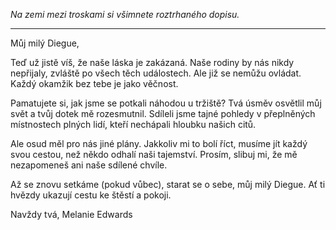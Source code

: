 _Na zemi mezi troskami si všimnete roztrhaného dopisu._

---

Můj milý Diegue,

Teď už jistě víš, že naše láska je zakázaná. Naše rodiny by nás nikdy nepřijaly, zvláště po všech těch událostech. Ale již se nemůžu ovládat. Každý okamžik bez tebe je jako věčnost.

Pamatujete si, jak jsme se potkali náhodou u tržiště? Tvá úsměv osvětlil můj svět a tvůj dotek mě rozesmutnil. Sdíleli jsme tajné pohledy v přeplněných místnostech plných lidí, kteří nechápali hloubku našich citů.

Ale osud měl pro nás jiné plány. Jakkoliv mi to bolí říct, musíme jít každý svou cestou, než někdo odhalí naši tajemství. Prosím, slibuj mi, že mě nezapomeneš ani naše sdílené chvíle.

Až se znovu setkáme (pokud vůbec), starat se o sebe, můj milý Diegue. Ať ti hvězdy ukazují cestu ke štěstí a pokoji.

Navždy tvá,
Melanie Edwards
